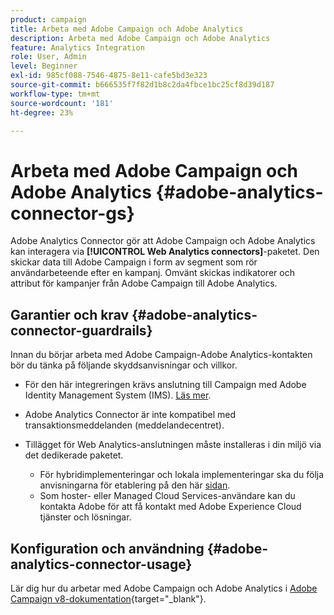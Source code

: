 ```yaml
---
product: campaign
title: Arbeta med Adobe Campaign och Adobe Analytics
description: Arbeta med Adobe Campaign och Adobe Analytics
feature: Analytics Integration
role: User, Admin
level: Beginner
exl-id: 985cf088-7546-4875-8e11-cafe5bd3e323
source-git-commit: b666535f7f82d1b8c2da4fbce1bc25cf8d39d187
workflow-type: tm+mt
source-wordcount: '181'
ht-degree: 23%

---
```


# Arbeta med Adobe Campaign och Adobe Analytics {#adobe-analytics-connector-gs}

Adobe Analytics Connector gör att Adobe Campaign och Adobe Analytics kan interagera via **[!UICONTROL Web Analytics connectors]**-paketet. Den skickar data till Adobe Campaign i form av segment som rör användarbeteende efter en kampanj. Omvänt skickas indikatorer och attribut för kampanjer från Adobe Campaign till Adobe Analytics.

## Garantier och krav {#adobe-analytics-connector-guardrails}

Innan du börjar arbeta med Adobe Campaign-Adobe Analytics-kontakten bör du tänka på följande skyddsanvisningar och villkor.

* För den här integreringen krävs anslutning till Campaign med Adobe Identity Management System (IMS). [Läs mer](../../integrations/using/about-adobe-id.md).

* Adobe Analytics Connector är inte kompatibel med transaktionsmeddelanden (meddelandecentret).

* Tillägget för Web Analytics-anslutningen måste installeras i din miljö via det dedikerade paketet.

   * För hybridimplementeringar och lokala implementeringar ska du följa anvisningarna för etablering på den här [sidan](../../platform/using/adobe-analytics-provisioning.md).
   * Som hoster- eller Managed Cloud Services-användare kan du kontakta Adobe för att få kontakt med Adobe Experience Cloud tjänster och lösningar.


## Konfiguration och användning {#adobe-analytics-connector-usage}

Lär dig hur du arbetar med Adobe Campaign och Adobe Analytics i [Adobe Campaign v8-dokumentation](https://experienceleague.adobe.com/en/docs/campaign/campaign-v8/connect/ac-aa){target="_blank"}.
